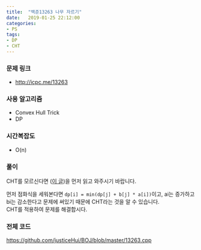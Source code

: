 ```yaml
---
title:  "백준13263 나무 자르기"
date:   2019-01-25 22:12:00
categories:
- PS
tags:
- DP
- CHT
---
```


### 문제 링크
* http://icpc.me/13263

### 사용 알고리즘
* Convex Hull Trick
* DP

### 시간복잡도
* O(n)

### 풀이
CHT를 모르신다면 (<a href = "https://justicehui.github.io/hard-algorithm/2019/01/25/CHT/">이 글</a>)을 먼저 읽고 와주시기 바랍니다.

먼저 점화식을 세워본다면 `dp[i] = min(dp[j] + b[j] * a[i])`이고, ai는 증가하고 bi는 감소한다고 문제에 써있기 때문에 CHT라는 것을 알 수 있습니다.<br>
CHT를 적용하여 문제를 해결합시다.

### 전체 코드
https://github.com/justiceHui/BOJ/blob/master/13263.cpp
